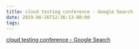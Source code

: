 ```yaml
---
title: cloud testing conference - Google Search
date: 2019-06-26T12:36:13-00:00
tags:
---
```


[cloud testing conference - Google Search](https://www.google.com/search?q=cloud+testing+conference&oq=cloud+testing+conference&aqs=chrome..69i57j33l3.6606j1j7&sourceid=chrome&ie=UTF-8)
